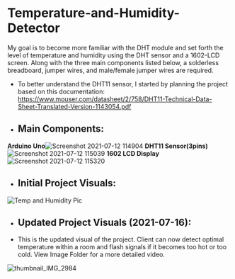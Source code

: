 # Temperature-and-Humidity-Detector

My goal is to become more familiar with the DHT module and set forth the level of temperature and humidity using the DHT sensor and a 1602-LCD screen. Along with the three main components listed below, a solderless breadboard, jumper wires, and male/female jumper wires are required.

- To better understand the DHT11 sensor, I started by planning the project based on this documentation: https://www.mouser.com/datasheet/2/758/DHT11-Technical-Data-Sheet-Translated-Version-1143054.pdf

- ## **Main Components:**
**Arduino Uno**![Screenshot 2021-07-12 114904](https://user-images.githubusercontent.com/81925146/125317667-2f228600-e307-11eb-87db-64e619671c66.png) 
**DHT11 Sensor(3pins)**![Screenshot 2021-07-12 115039](https://user-images.githubusercontent.com/81925146/125317959-698c2300-e307-11eb-8289-1f3f05189281.png)
**1602 LCD Display**![Screenshot 2021-07-12 115320](https://user-images.githubusercontent.com/81925146/125318379-c982c980-e307-11eb-93a7-b4345e6a9ed1.png)


- ## **Initial Project Visuals:**

![Temp and Humidity Pic](https://user-images.githubusercontent.com/81925146/125316500-2aa99d80-e306-11eb-97af-10f079aacad7.jpeg)

- ## **Updated Project Visuals (2021-07-16):**
- This is the updated visual of the project. Client can now detect optimal temperature within a room and flash signals if it becomes too hot or too cold. View Image Folder for a more detailed video.

![thumbnail_IMG_2984](https://user-images.githubusercontent.com/81925146/125983854-f5691458-fa19-42aa-93bd-7bc9187634d5.jpg)



